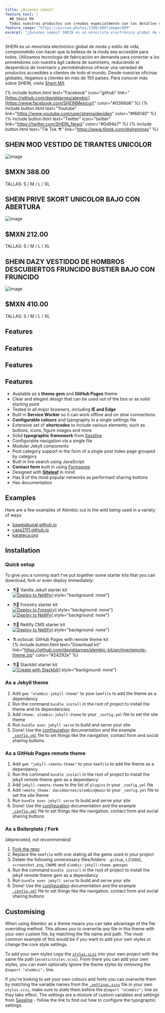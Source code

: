 ```yaml
---
title: ¿Quienes somos?
feature_text: |
  ## Shein MX
  Todos nuestros productos son creados especialmente con los detalles y el estilo en mente. Disponible en una amplia gama de estilos, colores y telas. 15% Off en tu primer pedido! Guía de Tallas. Gran Calidad y Asequible. Tienda trendy en línea. Envío gratis ahora.
feature_image: "https://picsum.photos/1300/400?image=989"
excerpt: "¿Quienes somos? SHEIN es un minorista electrónico global de moda y estilo de vida, comprometido con hacer que la belleza de la moda sea accesible para todos. Utilizamos tecnología de fabricación en demanda para conectar a los proveedores con nuestra ágil cadena de suministro, reduciendo el desperdicio de inventario y permitiéndonos ofrecer una variedad de productos accesibles a clientes de todo el mundo. Desde nuestras oficinas globales, llegamos a clientes en más de 150 países. Para conocer más sobre SHEIN, visita [Shein MX](https://www.shein.com.mx/?url_from=mxgooglebrandshein_shein04_srsa_20210130&cid=1349200220&setid=53867204813&adid=495674116709&pf=GOOGLE&gclid=EAIaIQobChMI7bmRu_PX_gIVjC2tBh05Lw8yEAAYASAAEgKuQ_D_BwE)"
---
```


SHEIN es un minorista electrónico global de moda y estilo de vida, comprometido con hacer que la belleza de la moda sea accesible para todos. Utilizamos tecnología de fabricación en demanda para conectar a los proveedores con nuestra ágil cadena de suministro, reduciendo el desperdicio de inventario y permitiéndonos ofrecer una variedad de productos accesibles a clientes de todo el mundo. Desde nuestras oficinas globales, llegamos a clientes en más de 150 países. Para conocer más sobre SHEIN, visita [Shein MX](https://www.shein.com.mx/?url_from=mxgooglebrandshein_shein04_srsa_20210130&cid=1349200220&setid=53867204813&adid=495674116709&pf=GOOGLE&gclid=EAIaIQobChMI7bmRu_PX_gIVjC2tBh05Lw8yEAAYASAAEgKuQ_D_BwE)

{% include button.html text="Facebook" icon="github" link="[https://github.com/daviddarnes/alembic](https://www.facebook.com/SHEINMexico/)" color="#0366d6" %} {% include button.html text="Youtube" link="https://www.youtube.com/user/sheinsidevideo" color="#f68140" %} {% include button.html text="Twitter" icon="twitter" link="https://twitter.com/SHEIN_News" color="#0d94e7" %} {% include button.html text="Tik Tok ⚗️" link="https://www.tiktok.com/@sheinmex" %}

## SHEIN MOD VESTIDO DE TIRANTES UNICOLOR
![image](https://github.com/Shein-MX/Shein-MX.github.io/assets/127909090/179c719e-196c-4f24-b8aa-e0d3713d98f9)

## $MXN 388.00
TALLAS: S / M / L / XL

## SHEIN PRIVE SKORT UNICOLOR BAJO CON ABERTURA
![image](https://github.com/Shein-MX/Shein-MX.github.io/assets/127909090/3571bfa0-adb6-49f7-9946-d6b5b2f92c1e)

## $MXN 212.00
TALLAS: S / M / L / XL

## SHEIN DAZY VESTIDDO DE HOMBROS DESCUBIERTOS FRUNCIDO BUSTIER BAJO CON FRUNCIDO
![image](https://github.com/Shein-MX/Shein-MX.github.io/assets/127909090/4dbf5493-679d-47e7-8826-3bc43f3f9f50)

## $MXN 410.00
TALLAS: S / M / L / XL
## Features
## Features
## Features
## Features


- Available as a **theme gem** and **GitHub Pages** theme
- Clear and elegant design that can be used out of the box or as solid starting point
- Tested in all major browsers, including **IE and Edge**
- Built in **Service Worker** so it can work offline and on slow connections
- **Configurable colours** and typography in a single settings file
- Extensive set of **shortcodes** to include various elements; such as buttons, icons, figure images and more
- Solid **typographic framework** from [Sassline](https://sassline.com/)
- Configurable navigation via a single file
- Modular Jekyll components
- Post category support in the form of a single post index page grouped by category
- Built in live search using JavaScript
- **Contact form** built in using [Formspree](https://formspree.io/)
- Designed with **[Siteleaf](https://www.siteleaf.com/)** in mind
- Has 9 of the most popular networks as performant sharing buttons
- Has documentation

## Examples

Here are a few examples of Alembic out in the wild being used in a variety of ways:

- [bawejakunal.github.io](https://bawejakunal.github.io/)
- [case2111.github.io](https://case2111.github.io/)
- [karateca.org](https://www.karateca.org/)

## Installation

### Quick setup

To give you a running start I've put together some starter kits that you can download, fork or even deploy immediately:

- ⚗️🍨 Vanilla Jekyll starter kit  
  [![Deploy to Netlify](https://www.netlify.com/img/deploy/button.svg)](https://app.netlify.com/start/deploy?repository=https://github.com/daviddarnes/alembic-kit){:style="background: none"}
- ⚗️🌲 Forestry starter kit  
  [![Deploy to Forestry](https://assets.forestry.io/import-to-forestry.svg)](https://app.forestry.io/quick-start?repo=daviddarnes/alembic-forestry-kit&engine=jekyll){:style="background: none"}  
  [![Deploy to Netlify](https://www.netlify.com/img/deploy/button.svg)](https://app.netlify.com/start/deploy?repository=https://github.com/daviddarnes/alembic-forestry-kit){:style="background: none"}
- ⚗️💠 Netlify CMS starter kit  
  [![Deploy to Netlify](https://www.netlify.com/img/deploy/button.svg)](https://app.netlify.com/start/deploy?repository=https://github.com/daviddarnes/alembic-netlifycms-kit&stack=cms){:style="background: none"}

- ⚗️:octocat: GitHub Pages with remote theme kit  
  {% include button.html text="Download kit" link="https://github.com/daviddarnes/alembic-kit/archive/remote-theme.zip" color="#24292e" %}
- ⚗️🚀 Stackbit starter kit  
  [![Create with Stackbit](https://assets.stackbit.com/badge/create-with-stackbit.svg)](https://app.stackbit.com/create?theme=https://github.com/daviddarnes/alembic-stackbit-kit){:style="background: none"}

### As a Jekyll theme

1. Add `gem "alembic-jekyll-theme"` to your `Gemfile` to add the theme as a dependancy
2. Run the command `bundle install` in the root of project to install the theme and its dependancies
3. Add `theme: alembic-jekyll-theme` to your `_config.yml` file to set the site theme
4. Run `bundle exec jekyll serve` to build and serve your site
5. Done! Use the [configuration](#configuration) documentation and the example [`_config.yml`](https://github.com/daviddarnes/alembic/blob/master/_config.yml) file to set things like the navigation, contact form and social sharing buttons

### As a GitHub Pages remote theme

1. Add `gem "jekyll-remote-theme"` to your `Gemfile` to add the theme as a dependancy
2. Run the command `bundle install` in the root of project to install the jekyll remote theme gem as a dependancy
3. Add `jekyll-remote-theme` to the list of `plugins` in your `_config.yml` file
4. Add `remote_theme: daviddarnes/alembic@main` to your `_config.yml` file to set the site theme
5. Run `bundle exec jekyll serve` to build and serve your site
6. Done! Use the [configuration](#configuration) documentation and the example [`_config.yml`](https://github.com/daviddarnes/alembic/blob/master/_config.yml) file to set things like the navigation, contact form and social sharing buttons

### As a Boilerplate / Fork

_(deprecated, not recommended)_

1. [Fork the repo](https://github.com/daviddarnes/alembic#fork-destination-box)
2. Replace the `Gemfile` with one stating all the gems used in your project
3. Delete the following unnecessary files/folders: `.github`, `LICENSE`, `screenshot.png`, `CNAME` and `alembic-jekyll-theme.gemspec`
4. Run the command `bundle install` in the root of project to install the jekyll remote theme gem as a dependancy
5. Run `bundle exec jekyll serve` to build and serve your site
6. Done! Use the [configuration](#configuration) documentation and the example [`_config.yml`](https://github.com/daviddarnes/alembic/blob/master/_config.yml) file to set things like the navigation, contact form and social sharing buttons

## Customising

When using Alembic as a theme means you can take advantage of the file overriding method. This allows you to overwrite any file in this theme with your own custom file, by matching the file name and path. The most common example of this would be if you want to add your own styles or change the core style settings.

To add your own styles copy the [`styles.scss`](https://github.com/daviddarnes/alembic/blob/master/assets/styles.scss) into your own project with the same file path (`assets/styles.scss`). From there you can add your own styles, you can even optionally ignore the theme styles by removing the `@import "alembic";` line.

If you're looking to set your own colours and fonts you can overwrite them by matching the variable names from the [`_settings.scss`](https://github.com/daviddarnes/alembic/blob/master/_sass/_settings.scss) file in your own `styles.scss`, make sure to state them before the `@import "alembic";` line so they take effect. The settings are a mixture of custom variables and settings from [Sassline](https://medium.com/@jakegiltsoff/sassline-v2-0-e424b2881e7e) - follow the link to find out how to configure the typographic settings.
